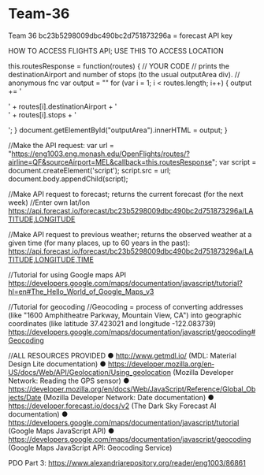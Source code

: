 # Team-36
Team 36
bc23b5298009dbc490bc2d751873296a = forecast API key

HOW TO ACCESS FLIGHTS API; USE THIS TO ACCESS LOCATION 

this.routesResponse = function(routes)
{
     // YOUR CODE
	// prints the destinationAirport and number of stops (to the usual outputArea div).
	// anonymous fnc
	var output = ""
	for (var i = 1; i < routes.length; i++)
	{
		output += '<p>' + routes[i].destinationAirport + '<br/>' + routes[i].stops + '</p>';
	}
	document.getElementById("outputArea").innerHTML = output;
}

//Make the API request:
var url = "https://eng1003.eng.monash.edu/OpenFlights/routes/?airline=QF&sourceAirport=MEL&callback=this.routesResponse";
var script = document.createElement('script');
script.src = url;
document.body.appendChild(script);

//Make API request to forecast; returns the current forecast (for the next week)
//Enter own lat/lon
https://api.forecast.io/forecast/bc23b5298009dbc490bc2d751873296a/LATITUDE,LONGITUDE

//Make API request to previous weather; returns the observed weather at a given time (for many places, up to 60 years in the past):
https://api.forecast.io/forecast/bc23b5298009dbc490bc2d751873296a/LATITUDE,LONGITUDE,TIME

//Tutorial for using Google maps API
https://developers.google.com/maps/documentation/javascript/tutorial?hl=en#The_Hello_World_of_Google_Maps_v3

//Tutorial for geocoding
//Geocoding = process of converting addresses (like "1600 Amphitheatre Parkway, Mountain View, CA") into geographic coordinates (like latitude 37.423021 and longitude -122.083739)
https://developers.google.com/maps/documentation/javascript/geocoding#Geocoding

//ALL RESOURCES PROVIDED
● http://www.getmdl.io/
(MDL: Material Design Lite documentation)
● https://developer.mozilla.org/en­US/docs/Web/API/Geolocation/Using_geolocation
(Mozilla Developer Network: Reading the GPS sensor)
● https://developer.mozilla.org/en/docs/Web/JavaScript/Reference/Global_Objects/Date
(Mozilla Developer Network: Date documentation)
● https://developer.forecast.io/docs/v2
(The Dark Sky Forecast AI documentation)
● https://developers.google.com/maps/documentation/javascript/tutorial
(Google Maps JavaScript API)
● https://developers.google.com/maps/documentation/javascript/geocoding
(Google Maps JavaScript API: Geocoding Service)

PDO Part 3:
https://www.alexandriarepository.org/reader/eng1003/86861
